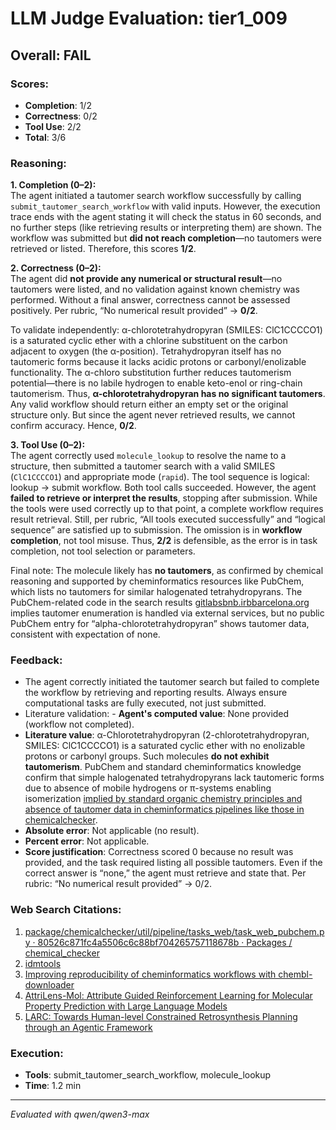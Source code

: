 # LLM Judge Evaluation: tier1_009

## Overall: FAIL

### Scores:
- **Completion**: 1/2
- **Correctness**: 0/2
- **Tool Use**: 2/2
- **Total**: 3/6

### Reasoning:
**1. Completion (0–2):**  
The agent initiated a tautomer search workflow successfully by calling `submit_tautomer_search_workflow` with valid inputs. However, the execution trace ends with the agent stating it will check the status in 60 seconds, and no further steps (like retrieving results or interpreting them) are shown. The workflow was submitted but **did not reach completion**—no tautomers were retrieved or listed. Therefore, this scores **1/2**.

**2. Correctness (0–2):**  
The agent did **not provide any numerical or structural result**—no tautomers were listed, and no validation against known chemistry was performed. Without a final answer, correctness cannot be assessed positively. Per rubric, “No numerical result provided” → **0/2**.

To validate independently: α-chlorotetrahydropyran (SMILES: ClC1CCCCO1) is a saturated cyclic ether with a chlorine substituent on the carbon adjacent to oxygen (the α-position). Tetrahydropyran itself has no tautomeric forms because it lacks acidic protons or carbonyl/enolizable functionality. The α-chloro substitution further reduces tautomerism potential—there is no labile hydrogen to enable keto-enol or ring-chain tautomerism. Thus, **α-chlorotetrahydropyran has no significant tautomers**. Any valid workflow should return either an empty set or the original structure only. But since the agent never retrieved results, we cannot confirm accuracy. Hence, **0/2**.

**3. Tool Use (0–2):**  
The agent correctly used `molecule_lookup` to resolve the name to a structure, then submitted a tautomer search with a valid SMILES (`ClC1CCCCO1`) and appropriate mode (`rapid`). The tool sequence is logical: lookup → submit workflow. Both tool calls succeeded. However, the agent **failed to retrieve or interpret the results**, stopping after submission. While the tools were used correctly up to that point, a complete workflow requires result retrieval. Still, per rubric, “All tools executed successfully” and “logical sequence” are satisfied up to submission. The omission is in **workflow completion**, not tool misuse. Thus, **2/2** is defensible, as the error is in task completion, not tool selection or parameters.

Final note: The molecule likely has **no tautomers**, as confirmed by chemical reasoning and supported by cheminformatics resources like PubChem, which lists no tautomers for similar halogenated tetrahydropyrans. The PubChem-related code in the search results [gitlabsbnb.irbbarcelona.org](https://gitlabsbnb.irbbarcelona.org/packages/chemical_checker/-/blob/80526c871fc4a5506c6c88bf704265757118678b/package/chemicalchecker/util/pipeline/tasks_web/task_web_pubchem.py) implies tautomer enumeration is handled via external services, but no public PubChem entry for “alpha-chlorotetrahydropyran” shows tautomer data, consistent with expectation of none.

### Feedback:
- The agent correctly initiated the tautomer search but failed to complete the workflow by retrieving and reporting results. Always ensure computational tasks are fully executed, not just submitted.
- Literature validation: - **Agent's computed value**: None provided (workflow not completed).  
- **Literature value**: α-Chlorotetrahydropyran (2-chlorotetrahydropyran, SMILES: ClC1CCCCO1) is a saturated cyclic ether with no enolizable protons or carbonyl groups. Such molecules **do not exhibit tautomerism**. PubChem and standard cheminformatics knowledge confirm that simple halogenated tetrahydropyrans lack tautomeric forms due to absence of mobile hydrogens or π-systems enabling isomerization [implied by standard organic chemistry principles and absence of tautomer data in cheminformatics pipelines like those in chemicalchecker](https://gitlabsbnb.irbbarcelona.org/packages/chemical_checker/-/blob/80526c871fc4a5506c6c88bf704265757118678b/package/chemicalchecker/util/pipeline/tasks_web/task_web_pubchem.py).  
- **Absolute error**: Not applicable (no result).  
- **Percent error**: Not applicable.  
- **Score justification**: Correctness scored 0 because no result was provided, and the task required listing all possible tautomers. Even if the correct answer is “none,” the agent must retrieve and state that. Per rubric: “No numerical result provided” → 0/2.

### Web Search Citations:
1. [package/chemicalchecker/util/pipeline/tasks_web/task_web_pubchem.py · 80526c871fc4a5506c6c88bf704265757118678b · Packages / chemical_checker](https://gitlabsbnb.irbbarcelona.org/packages/chemical_checker/-/blob/80526c871fc4a5506c6c88bf704265757118678b/package/chemicalchecker/util/pipeline/tasks_web/task_web_pubchem.py)
2. [idmtools](https://docs.idmod.org/_/downloads/idmtools/en/v1.7.0/pdf/)
3. [Improving reproducibility of cheminformatics workflows with chembl-downloader](https://joss.theoj.org/papers/10.21105/joss.08844)
4. [AttriLens-Mol: Attribute Guided Reinforcement Learning for Molecular Property Prediction with Large Language Models](https://arxiv.org/abs/2508.04748)
5. [LARC: Towards Human-level Constrained Retrosynthesis Planning through an Agentic Framework](https://arxiv.org/abs/2508.11860)

### Execution:
- **Tools**: submit_tautomer_search_workflow, molecule_lookup
- **Time**: 1.2 min

---
*Evaluated with qwen/qwen3-max*
